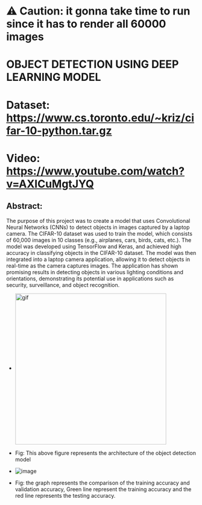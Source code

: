 # ⚠️ Caution: it gonna take time to run since it has to render all 60000 images

# OBJECT DETECTION USING DEEP LEARNING MODEL

# Dataset: https://www.cs.toronto.edu/~kriz/cifar-10-python.tar.gz
# Video: https://www.youtube.com/watch?v=AXICuMgtJYQ


## Abstract: 

  The purpose of this project was to create a model that uses Convolutional Neural Networks (CNNs) to detect objects in images captured by a laptop camera. The CIFAR-10 dataset was used to train the model, which consists of 60,000 images in 10 classes (e.g., airplanes, cars, birds, cats, etc.). The model was developed using TensorFlow and Keras, and achieved high accuracy in classifying objects in the CIFAR-10 dataset. The model was then integrated into a laptop camera application, allowing it to detect objects in real-time as the camera captures images. The application has shown promising results in detecting objects in various lighting conditions and orientations, demonstrating its potential use in applications such as security, surveillance, and object recognition.



- <img align="center" alt="gif" width="400" src="https://github.com/vijay9237865/ISL_Final_Project/assets/81625376/7e06b7e6-e682-4d41-ad04-f1d61854da66">
- Fig: This above figure represents the architecture of the object detection model


- ![image](https://github.com/vijay9237865/ISL_Final_Project/assets/81625376/e33d9f37-4029-4a33-9663-208c1f14466d)
- Fig: the graph represents the comparison of the training accuracy and validation accuracy, Green line represent the training accuracy and the red line represents the testing accuracy.


